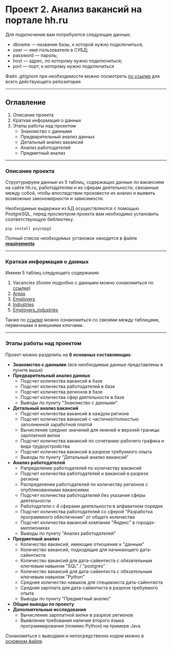 # Проект 2. Анализ вакансий на портале hh.ru

Для подключения вам потребуются следующие данные:
* dbname — название базы, к которой нужно подключиться;
* user — имя пользователя в СУБД;
* password — пароль;
* host — адрес, по которому нужно подключиться;
* port — порт, к которому нужно подключиться

Файл .gitignore при необходимости можно посмотреть [по ссылке](https://github.com/OlegAndreevL/First/blob/main/.gitignore) для всего действующего репозитория 

---

## Оглавление
1. Описание проекта
2. Краткая информация о данных
3. Этапы работы над проектом
    * Знакомство с данными
    * Предварительный анализ данных
    * Детальный анализ вакансий
    * Анализ работодателей
    * Предметный анализ

---
### Описание проекта
Структурируем данные из  5 таблиц, содержащих данные по вакансиям на сайте hh.ru, работодателям и их сферам деятельности, связанные между собой, чтобы впоследствии произвести их анализ и выявить возможные закономерности и зависимости.

Необходимые выдержки из БД осуществляются с помощью PostgreSQL, перед  просмотром проекта вам необходимо установить соответствующую библиотеку. 

`pip install psycopg2`

Полный список необходимых установок находится в файле [__requirements__](https://github.com/OlegAndreevL/First/blob/main/project_2/requirements.txt)

---
### Краткая информация о данных
Имеем 5 таблиц следующего содержания:
1. Vacancies (более подробно с данными можно ознакомиться по [ссылке](https://github.com/OlegAndreevL/First/blob/main/project_2/information/vacancies.png))
2. [Areas](https://github.com/OlegAndreevL/First/blob/main/project_2/information/areas.png)
3. [Employers](https://github.com/OlegAndreevL/First/blob/main/project_2/information/employers.png)
4. [Industries](https://github.com/OlegAndreevL/First/blob/main/project_2/information/industries.png)
5. [Employers_industries](https://github.com/OlegAndreevL/First/blob/main/project_2/information/employers_industries.png)

Также по [ссылке](https://github.com/OlegAndreevL/First/blob/main/project_2/information/connections.png) можно ознакомиться со связями между таблицами, первичными и внешними ключами.

---
### Этапы работы над проектом
Проект можно разделить на __6 основных составляющих__:
* __Знакомство с данными__ (все необходимые данные представлены в пункте выше)
* __Предварительный анализ данных__
    * Подсчет количества вакансий в базе
    * Подсчет количества работодателей в базе
    * Подсчет количества регионов в базе
    * Подсчет количества сфер деятельности в базе
    * Выводы по пункту "Знакомство с данными"
* __Детальный анализ вакансий__
    * Подсчет количества вакансий в каждом регионе
    * Подсчет количества вакансий с частично/полностью заполненной заработной платой
    * Вычисление средних значений для нижней и верхней границы зарплатной вилки
    * Подсчет количества вакансий по сочетанию рабочего графика и вида трудоустройства
    * Подсчет количества вакансий в разрезе требуемого опыта
    * Выводы по пункту "Детальный анализ вакансий"
* __Анализ работодателей__
    * Рапределение работодателей по количеству вакансий
    * Подсчет количества работодателей и вакансий в разрезе региона
    * Распределение работодателей по количеству регионов с опубликованными вакансиями 
    * Подсчет количества работодателей без указания сферы деятельности 
    * Работодатели с 4 сферами деятельности в алфавитном порядке
    * Подсчет количества работодателей со сферой "Разработка программного обеспечения" от общего количества
    * Подсчет количества вакансий компании "Яндекс" в городах-миллиониках
    * Выводы по пункту "Анализ работодателей"
* __Предметный анализ__
    * Количество вакансий, имеющие отношение к "данным"
    * Количество вакансий, подходящие для начинающего дата-сайентиста
    * Количество вакансий для дата-сайентиста с обязательным ключевым навыком "SQL" / "postgres"
    * Количество вакансий для дата-сайентиста с обязательным ключевым навыком "Python"
    * Среднее количество навыков для специалиста дата-сайентиста
    * Средняя зарплата для дата-сайентиста в разрезе требуемого опыта
    * Выводы по пункту "Предметный анализ"
* __Общие выводы по проекту__
* __Дополнительные исследования__
    * Вычисление зарплатной вилки в разрезе регионов
    * Выявление требования наличия второго языка программирования (помимо Python) на примере Java

Ознакомиться с выводами и непосредственно кодом можно в [основном файле](https://github.com/OlegAndreevL/First/blob/main/project_2/Project_2_%D0%9D%D0%BE%D1%83%D1%82%D0%B1%D1%83%D0%BA_%D1%88%D0%B0%D0%B1%D0%BB%D0%BE%D0%BD.ipynb).